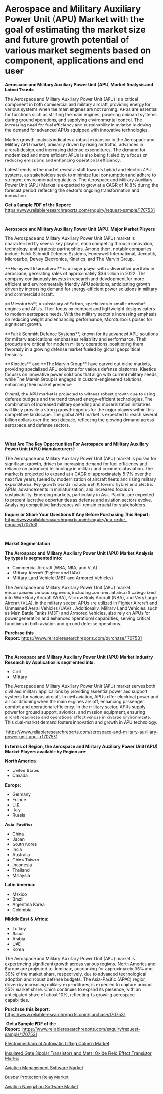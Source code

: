 <p><h1>Aerospace and Military Auxiliary Power Unit (APU) Market with the goal of estimating the market size and future growth potential of various market segments based on component, applications and end user</h1></p><p><strong>Aerospace and Military Auxiliary Power Unit (APU) Market Analysis and Latest Trends</strong></p>
<p><p>The Aerospace and Military Auxiliary Power Unit (APU) is a critical component in both commercial and military aircraft, providing energy for various systems when the main engines are not running. APUs are essential for functions such as starting the main engines, powering onboard systems during ground operations, and supplying environmental control. The increasing need for fuel efficiency and sustainability in aviation is driving the demand for advanced APUs equipped with innovative technologies.</p><p>Market growth analysis indicates a robust expansion in the Aerospace and Military APU market, primarily driven by rising air traffic, advances in aircraft design, and increasing defense expenditures. The demand for modernized and more efficient APUs is also being fueled by a focus on reducing emissions and enhancing operational efficiency. </p><p>Latest trends in the market reveal a shift towards hybrid and electric APU systems, as stakeholders seek to minimize fuel consumption and adhere to stringent environmental regulations. The Aerospace and Military Auxiliary Power Unit (APU) Market is expected to grow at a CAGR of 10.8% during the forecast period, reflecting the sector's ongoing transformation and innovation.</p></p>
<p><strong>Get a Sample PDF of the Report:&nbsp;</strong> <a href="https://www.reliableresearchreports.com/enquiry/request-sample/1707531?utm_campaign=24&utm_medium=2&utm_source=Github&utm_content=ia&utm_term=07102024&utm_id=aerospace-and-military-auxiliary-power-unit-apu">https://www.reliableresearchreports.com/enquiry/request-sample/1707531</a></p>
<p>&nbsp;</p>
<p><strong>Aerospace and Military Auxiliary Power Unit (APU) Major Market Players</strong></p>
<p><p>The Aerospace and Military Auxiliary Power Unit (APU) market is characterized by several key players, each competing through innovation, technology, and strategic partnerships. Among them, notable companies include Falck Schmidt Defence Systems, Honeywell International, Jenoptik, Microturbo, Dewey Electronics, Kinetics, and The Marvin Group.</p><p>**Honeywell International** is a major player with a diversified portfolio in aerospace, generating sales of approximately $36 billion in 2022. The company continuously invests in research and development for more efficient and environmentally friendly APU solutions, anticipating growth driven by increasing demand for energy-efficient power solutions in military and commercial aircraft.</p><p>**Microturbo**, a subsidiary of Safran, specializes in small turboshaft engines and APUs. Their focus on compact and lightweight designs caters to modern aerospace needs. With the military sector's increasing emphasis on reducing weight and enhancing performance, Microturbo is poised for significant growth.</p><p>**Falck Schmidt Defence Systems**, known for its advanced APU solutions for military applications, emphasizes reliability and performance. Their products are critical for modern military operations, positioning them favorably in a growing defense market fueled by global geopolitical tensions.</p><p>**Kinetics** and **The Marvin Group** have carved out niche markets, providing specialized APU solutions for various defense platforms. Kinetics focuses on innovative power solutions that align with current military needs, while The Marvin Group is engaged in custom-engineered solutions, enhancing their market presence.</p><p>Overall, the APU market is projected to witness robust growth due to rising defense budgets and the trend toward energy-efficient technologies. The combination of increased military spending and modernization initiatives will likely provide a strong growth impetus for the major players within this competitive landscape. The global APU market is expected to reach several billion dollars over the next decade, reflecting the growing demand across aerospace and defense sectors.</p></p>
<p>&nbsp;</p>
<p><strong>What Are The Key Opportunities For Aerospace and Military Auxiliary Power Unit (APU) Manufacturers?</strong></p>
<p><p>The Aerospace and Military Auxiliary Power Unit (APU) market is poised for significant growth, driven by increasing demand for fuel efficiency and reliance on advanced technology in military and commercial aviation. The market is projected to expand at a CAGR of approximately 5-7% over the next five years, fueled by modernization of aircraft fleets and rising military expenditures. Key growth trends include a shift toward hybrid and electric APUs, advancements in miniaturization, and increased focus on sustainability. Emerging markets, particularly in Asia-Pacific, are expected to present lucrative opportunities as defense and aviation sectors evolve. Analyzing competitive landscapes will remain crucial for stakeholders.</p></p>
<p><strong>Inquire or Share Your Questions If Any Before Purchasing This Report:</strong> <a href="https://www.reliableresearchreports.com/enquiry/pre-order-enquiry/1707531?utm_campaign=24&utm_medium=2&utm_source=Github&utm_content=ia&utm_term=07102024&utm_id=aerospace-and-military-auxiliary-power-unit-apu">https://www.reliableresearchreports.com/enquiry/pre-order-enquiry/1707531</a></p>
<p>&nbsp;</p>
<p><strong>Market Segmentation</strong></p>
<p><strong>The Aerospace and Military Auxiliary Power Unit (APU) Market Analysis by types is segmented into:</strong></p>
<p><ul><li>Commercial Aircraft (WBA, NBA, and VLA)</li><li>Military Aircraft (Fighter and UAV)</li><li>Military Land Vehicle (MBT and Armored Vehicles)</li></ul></p>
<p><p>The Aerospace and Military Auxiliary Power Unit (APU) market encompasses various segments, including commercial aircraft categorized into Wide Body Aircraft (WBA), Narrow Body Aircraft (NBA), and Very Large Aircraft (VLA). In the military sector, APUs are utilized in Fighter Aircraft and Unmanned Aerial Vehicles (UAVs). Additionally, Military Land Vehicles, such as Main Battle Tanks (MBT) and Armored Vehicles, also rely on APUs for power generation and enhanced operational capabilities, serving critical functions in both aviation and ground defense operations.</p></p>
<p><strong>Purchase this Report:&nbsp;</strong><a href="https://www.reliableresearchreports.com/purchase/1707531?utm_campaign=24&utm_medium=2&utm_source=Github&utm_content=ia&utm_term=07102024&utm_id=aerospace-and-military-auxiliary-power-unit-apu">https://www.reliableresearchreports.com/purchase/1707531</a></p>
<p>&nbsp;</p>
<p><strong>The Aerospace and Military Auxiliary Power Unit (APU) Market Industry Research by Application is segmented into:</strong></p>
<p><ul><li>Civil</li><li>Military</li></ul></p>
<p><p>The Aerospace and Military Auxiliary Power Unit (APU) market serves both civil and military applications by providing essential power and support systems for various aircraft. In civil aviation, APUs offer electrical power and air conditioning when the main engines are off, enhancing passenger comfort and operational efficiency. In the military sector, APUs supply power for ground support, avionics, and mission equipment, ensuring aircraft readiness and operational effectiveness in diverse environments. This dual-market demand fosters innovation and growth in APU technology.</p></p>
<p><a href="https://www.reliableresearchreports.com/aerospace-and-military-auxiliary-power-unit-apu--r1707531?utm_campaign=24&utm_medium=2&utm_source=Github&utm_content=ia&utm_term=07102024&utm_id=aerospace-and-military-auxiliary-power-unit-apu">&nbsp;https://www.reliableresearchreports.com/aerospace-and-military-auxiliary-power-unit-apu--r1707531</a></p>
<p><strong>In terms of Region, the Aerospace and Military Auxiliary Power Unit (APU) Market Players available by Region are:</strong></p>
<p>
    <p> <strong> North America: </strong>
        <ul>
            <li>United States</li>
            <li>Canada</li>
        </ul>
        </p> 
    <p> <strong> Europe: </strong>
        <ul>
            <li>Germany</li>
            <li>France</li>
            <li>U.K.</li>
            <li>Italy</li>
            <li>Russia</li>
        </ul>
        </p> 
    <p> <strong> Asia-Pacific: </strong>
        <ul>
            <li>China</li>
            <li>Japan</li>
            <li>South Korea</li>
            <li>India</li>
            <li>Australia</li>
            <li>China Taiwan</li>
            <li>Indonesia</li>
            <li>Thailand</li>
            <li>Malaysia</li>
        </ul>
        </p> 
    <p> <strong> Latin America: </strong>
        <ul>
            <li>Mexico</li>
            <li>Brazil</li>
            <li>Argentina Korea</li>
            <li>Colombia</li>
        </ul>
        </p> 
    <p> <strong> Middle East & Africa: </strong>
        <ul>
            <li>Turkey</li>
            <li>Saudi</li>
            <li>Arabia</li>
            <li>UAE</li>
            <li>Korea</li>
        </ul>
    </p>
    </p>
<p><p>The Aerospace and Military Auxiliary Power Unit (APU) market is experiencing significant growth across various regions. North America and Europe are projected to dominate, accounting for approximately 35% and 30% of the market share, respectively, due to advanced technological adoption and robust defense budgets. The Asia-Pacific (APAC) region, driven by increasing military expenditures, is expected to capture around 25% market share. China continues to expand its presence, with an anticipated share of about 10%, reflecting its growing aerospace capabilities.</p></p>
<p><strong>Purchase this Report: </strong><a href="https://www.reliableresearchreports.com/purchase/1707531?utm_campaign=24&utm_medium=2&utm_source=Github&utm_content=ia&utm_term=07102024&utm_id=aerospace-and-military-auxiliary-power-unit-apu">https://www.reliableresearchreports.com/purchase/1707531</a></p>
<p>&nbsp;<strong>Get a Sample PDF of the Report:&nbsp;&nbsp;</strong><a href="https://www.reliableresearchreports.com/enquiry/request-sample/1707531?utm_campaign=24&utm_medium=2&utm_source=Github&utm_content=ia&utm_term=07102024&utm_id=aerospace-and-military-auxiliary-power-unit-apu">https://www.reliableresearchreports.com/enquiry/request-sample/1707531</a></p>
<p><strong></strong></p>
<p><p><a href="https://github.com/Elvirademiri584/Market-Research-Report-List-1/blob/main/electromechanical-automatic-lifting-column-market.md?utm_campaign=24&utm_medium=2&utm_source=Github&utm_content=ia&utm_term=07102024&utm_id=aerospace-and-military-auxiliary-power-unit-apu">Electromechanical Automatic Lifting Column Market</a></p><p><a href="https://github.com/ShaheenRoz/Market-Research-Report-List-1/blob/main/insulated-gate-bipolar-transistors-and-metal-oxide-field-effect-transistor-market.md?utm_campaign=24&utm_medium=2&utm_source=Github&utm_content=ia&utm_term=07102024&utm_id=aerospace-and-military-auxiliary-power-unit-apu">Insulated Gate Bipolar Transistors and Metal Oxide Field Effect Transistor Market</a></p><p><a href="https://www.linkedin.com/pulse/aviation-management-software-market-revolution-size-share-dhlwe?utm_campaign=24&utm_medium=2&utm_source=Github&utm_content=ia&utm_term=07102024&utm_id=aerospace-and-military-auxiliary-power-unit-apu">Aviation Management Software Market</a></p><p><a href="https://issuu.com/reportprime-2/docs/busbar-protection-relay-market-size-2030.pptx?utm_campaign=24&utm_medium=2&utm_source=Github&utm_content=ia&utm_term=07102024&utm_id=aerospace-and-military-auxiliary-power-unit-apu">Busbar Protection Relay Market</a></p><p><a href="https://www.linkedin.com/pulse/aviation-navigation-software-market-segmentation-geographical-hme9e?utm_campaign=24&utm_medium=2&utm_source=Github&utm_content=ia&utm_term=07102024&utm_id=aerospace-and-military-auxiliary-power-unit-apu">Aviation Navigation Software Market</a></p></p>